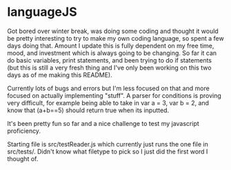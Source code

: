 # languageJS
Got bored over winter break, was doing some coding and thought it would be pretty interesting to try to make my own coding language, so spent a few days doing that.
Amount I update this is fully dependent on my free time, mood, and investment which is always going to be changing. So far it can do basic variables, print statements, and 
been trying to do if statements (but this is still a very fresh thing and I've only been working on this two days as of me making this README). 

Currently lots of bugs and errors but I'm less focused on that and more focused on actually implementing "stuff". A parser for conditions is proving very difficult, for example being able
to take in var a = 3, var b = 2, and know that (a+b==5) should return true when its inputted. 

It's been pretty fun so far and a nice challenge to test my javascript proficiency.

Starting file is src/testReader.js which currently just runs the one file in src/tests/. Didn't know what filetype to pick so I just did the first word I thought of.
